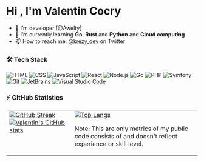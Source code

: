 <h1>Hi , I'm Valentin Cocry</h1>

- 🔭 I’m developer [@Awelty]
- 🌱 I’m currently learning **Go**, **Rust** and **Python** and **Cloud computing**
- 📫 How to reach me: [@krezy_dev](https://twitter.com/krezy_dev) on Twitter

### 🛠 Tech Stack

![HTML](https://img.shields.io/badge/-HTML-05122A?style=flat&logo=HTML5)
![CSS](https://img.shields.io/badge/-CSS-05122A?style=flat&logo=CSS3&logoColor=1572B6)
![JavaScript](https://img.shields.io/badge/-JavaScript-05122A?style=flat&logo=javascript)
![React](https://img.shields.io/badge/-React-05122A?style=flat&logo=react)
![Node.js](https://img.shields.io/badge/-Node.js-05122A?style=flat&logo=node.js)
![Go](https://img.shields.io/badge/Go-05122A?style=flat&logo=go)
![PHP](https://img.shields.io/badge/-PHP-05122A?style=flat&logo=PHP)
![Symfony](https://img.shields.io/badge/-Symfony-05122A?style=flat&logo=Symfony)
![Git](https://img.shields.io/badge/-Git-05122A?style=flat&logo=git)
![JetBrains](https://img.shields.io/badge/-JetBrains-05122A?style=flat&logo=jetbrains)
![Visual Studio Code](https://img.shields.io/badge/-Visual%20Studio%20Code-05122A?style=flat&logo=visual-studio-code&logoColor=007ACC)

### ⚡ GitHub Statistics

<table>
  <tr>
    <td valign="top">
        <a href="https://github.com/cocryv"><img src="https://github-readme-streak-stats.herokuapp.com?user=cocryv&theme=github-dark&dates=58A6FF&fire=1F6FEB&ring=58A6FF&stroke=58A6FF&text_color=C3D1D9&background=0D1117&date_format=M%20j%5B%2C%20Y%5D&border=white" alt="GitHub Streak"/></a>
              <a href="https://github.com/cocryv"><img src="https://github-readme-stats.vercel.app/api?username=cocryv&count_private=true&show_icons=true&include_all_commits=true&theme=github_dark" alt="Valentin's GitHub stats"/></a>
    </td>
    <td valign="top">
        <a href="https://github.com/cocryv"><img src="https://github-readme-stats.vercel.app/api/top-langs/?username=cocryv&count_private=true&show_icons=true&include_all_commits=true&layout=compact&langs_count=6&theme=github_dark" alt="Top Langs"/></a>
        <p>Note: This are only metrics of my public code consists of and doesn't reflect experience or skill level.</p>
    </td>
  </tr>
</table>
